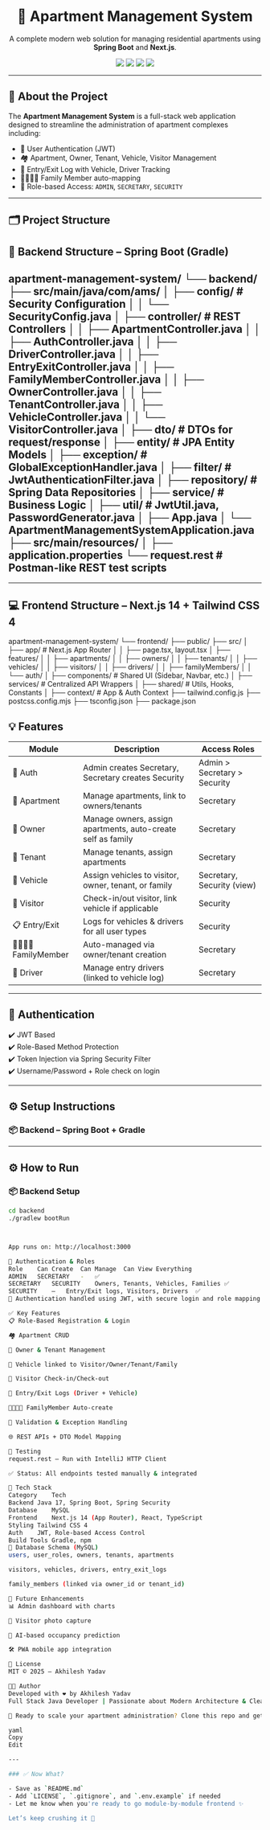 <h1 align="center">🏢 Apartment Management System</h1>
<p align="center">A complete modern web solution for managing residential apartments using <strong>Spring Boot</strong> and <strong>Next.js</strong>.</p>

<p align="center">
  <img src="https://img.shields.io/badge/Java-17-blue.svg"/>
  <img src="https://img.shields.io/badge/Spring_Boot-3.2-green.svg"/>
  <img src="https://img.shields.io/badge/Next.js-14-black.svg"/>
  <img src="https://img.shields.io/badge/TailwindCSS-4.0-blue.svg"/>
</p>

---

## 🚀 About the Project

The **Apartment Management System** is a full-stack web application designed to streamline the administration of apartment complexes including:

- 🔐 User Authentication (JWT)
- 🏘️ Apartment, Owner, Tenant, Vehicle, Visitor Management
- 🚦 Entry/Exit Log with Vehicle, Driver Tracking
- 👨‍👩‍👧‍👦 Family Member auto-mapping
- 🧠 Role-based Access: `ADMIN`, `SECRETARY`, `SECURITY`

---

## 🗂️ Project Structure

## 🧱 Backend Structure – Spring Boot (Gradle)
apartment-management-system/ └── backend/ ├── src/main/java/com/ams/ │ ├── config/ # Security Configuration │ │ └── SecurityConfig.java │ ├── controller/ # REST Controllers │ │ ├── ApartmentController.java │ │ ├── AuthController.java │ │ ├── DriverController.java │ │ ├── EntryExitController.java │ │ ├── FamilyMemberController.java │ │ ├── OwnerController.java │ │ ├── TenantController.java │ │ ├── VehicleController.java │ │ └── VisitorController.java │ ├── dto/ # DTOs for request/response │ ├── entity/ # JPA Entity Models │ ├── exception/ # GlobalExceptionHandler.java │ ├── filter/ # JwtAuthenticationFilter.java │ ├── repository/ # Spring Data Repositories │ ├── service/ # Business Logic │ ├── util/ # JwtUtil.java, PasswordGenerator.java │ ├── App.java │ └── ApartmentManagementSystemApplication.java ├── src/main/resources/ │ ├── application.properties └── request.rest # Postman-like REST test scripts
---


---

## 💻 Frontend Structure – Next.js 14 + Tailwind CSS 4

apartment-management-system/ └── frontend/ ├── public/ ├── src/ │ ├── app/ # Next.js App Router │ │ ├── page.tsx, layout.tsx │ ├── features/ │ │ ├── apartments/ │ │ ├── owners/ │ │ ├── tenants/ │ │ ├── vehicles/ │ │ ├── visitors/ │ │ ├── drivers/ │ │ ├── familyMembers/ │ │ └── auth/ │ ├── components/ # Shared UI (Sidebar, Navbar, etc.) │ ├── services/ # Centralized API Wrappers │ ├── shared/ # Utils, Hooks, Constants │ ├── context/ # App & Auth Context ├── tailwind.config.js ├── postcss.config.mjs ├── tsconfig.json ├── package.json

## 💡 Features

| Module           | Description                                                   | Access Roles                        |
|------------------|---------------------------------------------------------------|-------------------------------------|
| 👤 Auth           | Admin creates Secretary, Secretary creates Security          | Admin > Secretary > Security        |
| 🏢 Apartment       | Manage apartments, link to owners/tenants                    | Secretary                           |
| 👨 Owner          | Manage owners, assign apartments, auto-create self as family | Secretary                           |
| 👩 Tenant         | Manage tenants, assign apartments                            | Secretary                           |
| 🚗 Vehicle        | Assign vehicles to visitor, owner, tenant, or family         | Secretary, Security (view)          |
| 🙋 Visitor        | Check-in/out visitor, link vehicle if applicable             | Security                            |
| 📋 Entry/Exit     | Logs for vehicles & drivers for all user types               | Security                            |
| 👨‍👩‍👧‍👦 FamilyMember | Auto-managed via owner/tenant creation                      | Secretary                           |
| 🚙 Driver         | Manage entry drivers (linked to vehicle log)                 | Secretary                           |

---

## 🔐 Authentication

✔️ JWT Based  
✔️ Role-Based Method Protection  
✔️ Token Injection via Spring Security Filter  
✔️ Username/Password + Role check on login

---

## ⚙️ Setup Instructions

### 📦 Backend – Spring Boot + Gradle


---

## ⚙️ How to Run

### 📦 Backend Setup

```bash
cd backend
./gradlew bootRun



App runs on: http://localhost:3000

🔐 Authentication & Roles
Role	Can Create	Can Manage	Can View Everything
ADMIN	SECRETARY	-	✅
SECRETARY	SECURITY	Owners, Tenants, Vehicles, Families	✅
SECURITY	—	Entry/Exit logs, Visitors, Drivers	✅
🔑 Authentication handled using JWT, with secure login and role mapping.

✅ Key Features
📋 Role-Based Registration & Login

🏘️ Apartment CRUD

👤 Owner & Tenant Management

🚗 Vehicle linked to Visitor/Owner/Tenant/Family

🛂 Visitor Check-in/Check-out

🚦 Entry/Exit Logs (Driver + Vehicle)

👨‍👩‍👧‍👦 FamilyMember Auto-create

📎 Validation & Exception Handling

🌐 REST APIs + DTO Model Mapping

🧪 Testing
request.rest — Run with IntelliJ HTTP Client

✅ Status: All endpoints tested manually & integrated

🧰 Tech Stack
Category	Tech
Backend	Java 17, Spring Boot, Spring Security
Database	MySQL
Frontend	Next.js 14 (App Router), React, TypeScript
Styling	Tailwind CSS 4
Auth	JWT, Role-based Access Control
Build Tools	Gradle, npm
🧱 Database Schema (MySQL)
users, user_roles, owners, tenants, apartments

visitors, vehicles, drivers, entry_exit_logs

family_members (linked via owner_id or tenant_id)

🔮 Future Enhancements
📊 Admin dashboard with charts

📸 Visitor photo capture

🧠 AI-based occupancy prediction

🛠️ PWA mobile app integration

📄 License
MIT © 2025 – Akhilesh Yadav

👨‍💻 Author
Developed with ❤️ by Akhilesh Yadav
Full Stack Java Developer | Passionate about Modern Architecture & Clean Code

🚀 Ready to scale your apartment administration? Clone this repo and get started today!

yaml
Copy
Edit

---

### ✅ Now What?

- Save as `README.md`
- Add `LICENSE`, `.gitignore`, and `.env.example` if needed
- Let me know when you're ready to go module-by-module frontend ✨

Let’s keep crushing it 🚀






